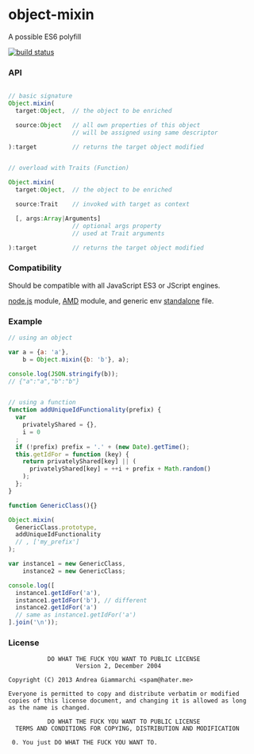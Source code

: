object-mixin
============

A possible ES6 polyfill

[![build status](https://secure.travis-ci.org/WebReflection/object-mixin.png)](http://travis-ci.org/WebReflection/object-mixin)


### API

```javascript

// basic signature
Object.mixin(
  target:Object,  // the object to be enriched

  source:Object   // all own properties of this object
                  // will be assigned using same descriptor

):target          // returns the target object modified


// overload with Traits (Function)

Object.mixin(
  target:Object,  // the object to be enriched

  source:Trait    // invoked with target as context

  [, args:Array|Arguments]
                  // optional args property
                  // used at Trait arguments

):target          // returns the target object modified

```


### Compatibility
Should be compatible with all JavaScript ES3 or JScript engines.

[node.js](build/object-mixin.node.js) module, [AMD](build/object-mixin.amd.js) module, and generic env [standalone](build/object-mixin.js) file.


### Example

```javascript
// using an object

var a = {a: 'a'},
    b = Object.mixin({b: 'b'}, a);

console.log(JSON.stringify(b));
// {"a":"a","b":"b"}


// using a function
function addUniqueIdFunctionality(prefix) {
  var
    privatelyShared = {},
    i = 0
  ;
  if (!prefix) prefix = '.' + (new Date).getTime();
  this.getIdFor = function (key) {
    return privatelyShared[key] || (
      privatelyShared[key] = ++i + prefix + Math.random()
    );
  };
}

function GenericClass(){}

Object.mixin(
  GenericClass.prototype,
  addUniqueIdFunctionality
  // , ['my_prefix']
);

var instance1 = new GenericClass,
    instance2 = new GenericClass;

console.log([
  instance1.getIdFor('a'),
  instance1.getIdFor('b'), // different
  instance2.getIdFor('a')
  // same as instance1.getIdFor('a')
].join('\n'));
```


### License

```
           DO WHAT THE FUCK YOU WANT TO PUBLIC LICENSE
                   Version 2, December 2004

Copyright (C) 2013 Andrea Giammarchi <spam@hater.me>

Everyone is permitted to copy and distribute verbatim or modified
copies of this license document, and changing it is allowed as long
as the name is changed.

           DO WHAT THE FUCK YOU WANT TO PUBLIC LICENSE
  TERMS AND CONDITIONS FOR COPYING, DISTRIBUTION AND MODIFICATION

 0. You just DO WHAT THE FUCK YOU WANT TO.
```